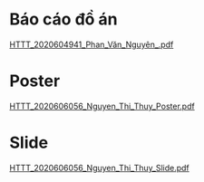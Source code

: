 # Báo cáo đồ án
[HTTT_2020604941_Phan_Văn_Nguyên_.pdf](https://github.com/user-attachments/files/15755199/HTTT_2020606056_Nguyen_Thi_Thuy_Bao_cao.pdf)
# Poster
[HTTT_2020606056_Nguyen_Thi_Thuy_Poster.pdf](https://github.com/user-attachments/files/15755201/HTTT_2020606056_Nguyen_Thi_Thuy_Poster.pdf)
# Slide
[HTTT_2020606056_Nguyen_Thi_Thuy_Slide.pdf](https://github.com/user-attachments/files/15755206/HTTT_2020606056_Nguyen_Thi_Thuy_Slide.pdf)
